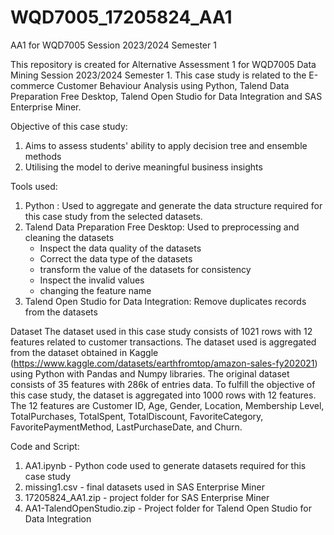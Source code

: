 # WQD7005_17205824_AA1
AA1 for WQD7005 Session 2023/2024 Semester 1

This repository is created for Alternative Assessment 1 for WQD7005 Data Mining Session 2023/2024 Semester 1. This case study is related to the E-commerce Customer Behaviour Analysis using Python, Talend Data Preparation Free Desktop, Talend Open Studio for Data Integration and SAS Enterprise Miner.

Objective of this case study:
1. Aims to assess students' ability to apply decision tree and ensemble methods
2. Utilising the model to derive meaningful business insights

Tools used:
1. Python : Used to aggregate and generate the data structure required for this case study from the selected datasets.
2. Talend Data Preparation Free Desktop: Used to preprocessing and cleaning the datasets
   - Inspect the data quality of the datasets
   - Correct the data type of the datasets
   - transform the value of the datasets for consistency
   - Inspect the invalid values
   - changing the feature name
3. Talend Open Studio for Data Integration: Remove duplicates records from the datasets

Dataset 
The dataset used in this case study consists of 1021 rows with 12 features related to customer transactions. The dataset used is aggregated from the dataset obtained in Kaggle (https://www.kaggle.com/datasets/earthfromtop/amazon-sales-fy202021) using Python with Pandas and Numpy libraries. The original dataset consists of 35 features with 286k of entries data. To fulfill the objective of this case study, the dataset is aggregated into 1000 rows with 12 features. The 12 features are Customer ID, Age, Gender, Location, Membership Level, TotalPurchases, TotalSpent, TotalDiscount, FavoriteCategory, FavoritePaymentMethod, LastPurchaseDate, and Churn.

Code and Script:
1. AA1.ipynb - Python code used to generate datasets required for this case study
2. missing1.csv - final datasets used in SAS Enterprise Miner
3. 17205824_AA1.zip - project folder for SAS Enterprise Miner
4. AA1-TalendOpenStudio.zip - Project folder for Talend Open Studio for Data Integration
